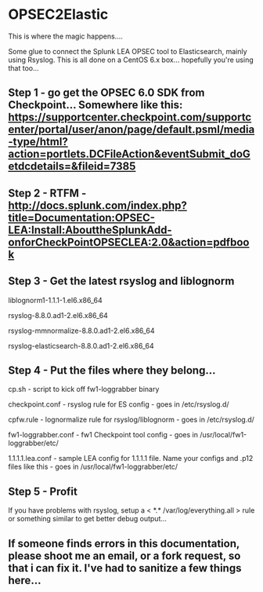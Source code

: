 # OPSEC2Elastic
  This is where the magic happens....
 
 Some glue to connect the Splunk LEA OPSEC tool to Elasticsearch, mainly using Rsyslog.  This is all done on a CentOS 6.x box...  hopefully you're using that too...

## Step 1 - go get the OPSEC 6.0 SDK from Checkpoint...  Somewhere like this: https://supportcenter.checkpoint.com/supportcenter/portal/user/anon/page/default.psml/media-type/html?action=portlets.DCFileAction&eventSubmit_doGetdcdetails=&fileid=7385 

## Step 2 - RTFM - http://docs.splunk.com/index.php?title=Documentation:OPSEC-LEA:Install:AbouttheSplunkAdd-onforCheckPointOPSECLEA:2.0&action=pdfbook

## Step 3 - Get the latest rsyslog and liblognorm

liblognorm1-1.1.1-1.el6.x86_64

rsyslog-8.8.0.ad1-2.el6.x86_64

rsyslog-mmnormalize-8.8.0.ad1-2.el6.x86_64

rsyslog-elasticsearch-8.8.0.ad1-2.el6.x86_64

## Step 4 - Put the files where they belong...

cp.sh - script to kick off fw1-loggrabber binary 

checkpoint.conf - rsyslog rule for ES config - goes in /etc/rsyslog.d/

cpfw.rule - lognormalize rule for rsyslog/liblognorm - goes in /etc/rsyslog.d/

fw1-loggrabber.conf - fw1 Checkpoint tool config - goes in /usr/local/fw1-loggrabber/etc/

 1.1.1.1.lea.conf - sample LEA config for 1.1.1.1 file.  Name your configs and .p12 files like this - goes in
/usr/local/fw1-loggrabber/etc/
 
 ## Step 5 - Profit
 
If you have problems with rsyslog, setup a  < \*.\*   /var/log/everything.all > rule or something similar to get better debug output... 

## If someone finds errors in this documentation, please shoot me an email, or a fork request, so that i can fix it.  I've had to sanitize a few things here...
